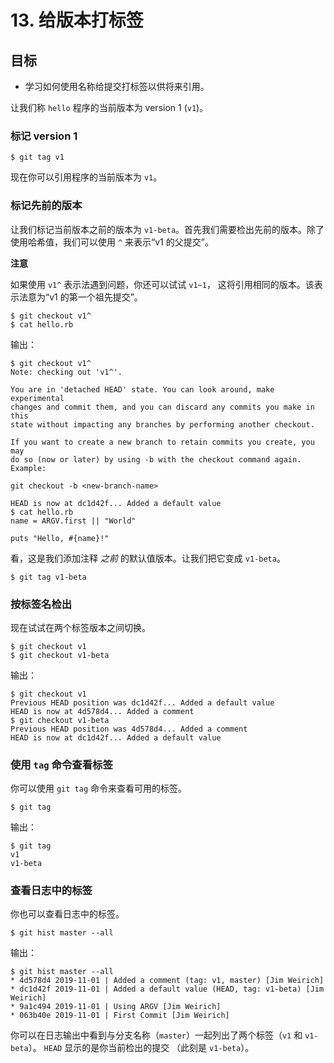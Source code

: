 # 13. 给版本打标签

## 目标

- 学习如何使用名称给提交打标签以供将来引用。

让我们称 `hello` 程序的当前版本为 version 1 (`v1`)。

### 标记 version 1

``` shell
$ git tag v1
```

现在你可以引用程序的当前版本为 `v1`。

### 标记先前的版本

让我们标记当前版本之前的版本为
`v1-beta`。首先我们需要检出先前的版本。除了使用哈希值，我们可以使用 `^`
来表示“v1 的父提交”。

<div class="admonition">

**注意**

如果使用 `v1^` 表示法遇到问题，你还可以试试 `v1~1`，
这将引用相同的版本。该表示法意为“v1 的第一个祖先提交”。

</div>

``` shell
$ git checkout v1^
$ cat hello.rb
```

输出：

``` shell
$ git checkout v1^
Note: checking out 'v1^'.

You are in 'detached HEAD' state. You can look around, make experimental
changes and commit them, and you can discard any commits you make in this
state without impacting any branches by performing another checkout.

If you want to create a new branch to retain commits you create, you may
do so (now or later) by using -b with the checkout command again. Example:

git checkout -b <new-branch-name>

HEAD is now at dc1d42f... Added a default value
$ cat hello.rb
name = ARGV.first || "World"

puts "Hello, #{name}!"
```

看，这是我们添加注释 *之前* 的默认值版本。让我们把它变成 `v1-beta`。

``` shell
$ git tag v1-beta
```

### 按标签名检出

现在试试在两个标签版本之间切换。

``` shell
$ git checkout v1
$ git checkout v1-beta
```

输出：

``` shell
$ git checkout v1
Previous HEAD position was dc1d42f... Added a default value
HEAD is now at 4d578d4... Added a comment
$ git checkout v1-beta
Previous HEAD position was 4d578d4... Added a comment
HEAD is now at dc1d42f... Added a default value
```

### 使用 `tag` 命令查看标签

你可以使用 `git tag` 命令来查看可用的标签。

``` shell
$ git tag
```

输出：

``` shell
$ git tag
v1
v1-beta
```

### 查看日志中的标签

你也可以查看日志中的标签。

``` shell
$ git hist master --all
```

输出：

``` shell
$ git hist master --all
* 4d578d4 2019-11-01 | Added a comment (tag: v1, master) [Jim Weirich]
* dc1d42f 2019-11-01 | Added a default value (HEAD, tag: v1-beta) [Jim Weirich]
* 9a1c494 2019-11-01 | Using ARGV [Jim Weirich]
* 063b40e 2019-11-01 | First Commit [Jim Weirich]
```

你可以在日志输出中看到与分支名称（`master`）一起列出了两个标签（`v1` 和
`v1-beta`）。 `HEAD` 显示的是你当前检出的提交 （此刻是 `v1-beta`）。
